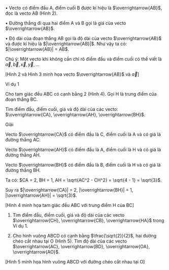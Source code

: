 • Vecto có điểm đầu A, điểm cuối B được kí hiệu là $\overrightarrow{AB}$, đọc là vecto AB (Hình 2).

• Đường thẳng đi qua hai điểm A và B gọi là giá của vecto $\overrightarrow{AB}$.

• Độ dài của đoạn thẳng AB gọi là độ dài của vecto $\overrightarrow{AB}$ và được kí hiệu là $|\overrightarrow{AB}|$. Như vậy ta có: $|\overrightarrow{AB}| = AB$.

Chú ý: Một vecto khi không cần chỉ rõ điểm đầu và điểm cuối có thể viết là $\vec{a}, \vec{b}, \vec{x}, \vec{y},...$

[Hình 2 và Hình 3 minh họa vecto $\overrightarrow{AB}$ và $\vec{a}$]

Ví dụ 1

Cho tam giác đều ABC có cạnh bằng 2 (Hình 4). Gọi H là trung điểm của đoạn thẳng BC.

Tìm điểm đầu, điểm cuối, giá và độ dài của các vecto: $\overrightarrow{CA}, \overrightarrow{AH}, \overrightarrow{BH}$.

Giải

Vecto $\overrightarrow{CA}$ có điểm đầu là C, điểm cuối là A và có giá là đường thẳng AC.

Vecto $\overrightarrow{AH}$ có điểm đầu là A, điểm cuối là H và có giá là đường thẳng AH.

Vecto $\overrightarrow{BH}$ có điểm đầu là B, điểm cuối là H và có giá là đường thẳng BH.

Ta có: $CA = 2, BH = 1, AH = \sqrt{AC^2 - CH^2} = \sqrt{4 - 1} = \sqrt{3}$.

Suy ra $|\overrightarrow{CA}| = 2, |\overrightarrow{BH}| = 1, |\overrightarrow{AH}| = \sqrt{3}$.

[Hình 4 minh họa tam giác đều ABC với trung điểm H của BC]

1. Tìm điểm đầu, điểm cuối, giá và độ dài của các vecto $\overrightarrow{CH}, \overrightarrow{CB}, \overrightarrow{HA}$ trong Ví dụ 1.

2. Cho hình vuông ABCD có cạnh bằng $\frac{\sqrt{2}}{2}$, hai đường chéo cắt nhau tại O (Hình 5). Tìm độ dài của các vecto $\overrightarrow{AC}, \overrightarrow{BD}, \overrightarrow{OA}, \overrightarrow{AO}$.

[Hình 5 minh họa hình vuông ABCD với đường chéo cắt nhau tại O]